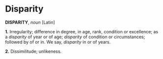 # Disparity

**DISPARITY**, _noun_ \[Latin\]

**1.** Irregularity; difference in degree, in age, rank, condition or excellence; as a _disparity_ of year or of age; _disparity_ of condition or circumstances; followed by of or in. We say, _disparity_ in or of years.

**2.** Dissimilitude; unlikeness.